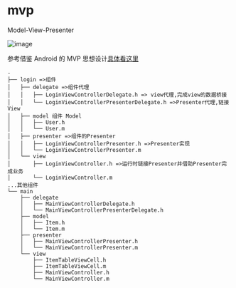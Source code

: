 # mvp

Model-View-Presenter

![image](https://raw.githubusercontent.com/YFSS/mvp-demo/master/mvp.jpg)

参考借鉴 Android 的 MVP 思想设计[具体看这里](https://github.com/konmik/konmik.github.io/wiki/Introduction-to-Model-View-Presenter-on-Android)


```
.
├── login =>组件
│   ├── delegate =>组件代理
│   │   ├── LoginViewControllerDelegate.h => view代理,完成view的数据桥接
│   │   └── LoginViewControllerPresenterDelegate.h =>Presenter代理,链接View
│   ├── model 组件 Model
│   │   ├── User.h
│   │   └── User.m
│   ├── presenter =>组件的Presenter
│   │   ├── LoginViewControllerPresenter.h =>Presenter实现
│   │   └── LoginViewControllerPresenter.m
│   └── view
│       ├── LoginViewController.h =>运行时链接Presenter并借助Presenter完成业务
│       └── LoginViewController.m
...其他组件
└── main
    ├── delegate
    │   ├── MainViewControllerDelegate.h
    │   └── MainViewControllerPresenterDelegate.h
    ├── model
    │   ├── Item.h
    │   └── Item.m
    ├── presenter
    │   ├── MainViewControllerPresenter.h
    │   └── MainViewControllerPresenter.m
    └── view
        ├── ItemTableViewCell.h
        ├── ItemTableViewCell.m
        ├── MainViewController.h
        └── MainViewController.m       
```